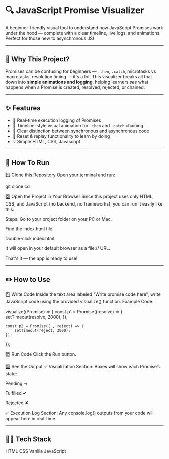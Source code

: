 # 🔍 JavaScript Promise Visualizer

A beginner-friendly visual tool to understand how JavaScript Promises work under the hood — complete with a clear timeline, live logs, and animations. Perfect for those new to asynchronous JS!

---

## 🧠 Why This Project?

Promises can be confusing for beginners — `.then`, `.catch`, microtasks vs macrotasks, resolution timing — it's a lot. This visualizer breaks all that down into **simple animations and logging**, helping learners _see_ what happens when a Promise is created, resolved, rejected, or chained.

---

## ✨ Features

- 🧪 Real-time execution logging of Promises
- 🎨 Timeline-style visual animation for `.then` and `.catch` chaining
- 🧵 Clear distinction between synchronous and asynchronous code
- 🔁 Reset & replay functionality to learn by doing
- 💡 Simple HTML, CSS, Javascript

---

## 🚀 How To Run

1️⃣ Clone this Repository
Open your terminal and run:

git clone <your-fork-link>
cd <repo-folder>

2️⃣ Open the Project in Your Browser
Since this project uses only HTML, CSS, and JavaScript (no backend, no frameworks), you can run it easily like this:

Steps:
Go to your project folder on your PC or Mac.

Find the index.html file.

Double-click index.html.

It will open in your default browser as a file:// URL.

That's it — the app is ready to use!

---

## ✏️ How to Use

1️⃣ Write Code
Inside the text area labeled "Write promise code here", write JavaScript code using the provided visualize() function.
Example Code:

visualize((Promise) => {
const p1 = Promise((resolve) => {
setTimeout(resolve, 2000);
});

    const p2 = Promise((_, reject) => {
        setTimeout(reject, 3000);
    });

});

2️⃣ Run Code
Click the Run button.

3️⃣ See the Output
✅ Visualization Section:
Boxes will show each Promise’s state:

Pending →

Fulfilled ✔

Rejected ✘

✅ Execution Log Section:
Any console.log() outputs from your code will appear here in real-time.

---

## 🧑‍💻 Tech Stack

HTML
CSS
Vanilla JavaScript
